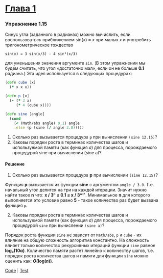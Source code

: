 # [Глава 1](../index.md#Глава-1-Построение-абстракций-с-помощью-процедур)

### Упражнение 1.15
Синус угла (заданного в радианах) можно вычислить, если воспользоваться приближением sin(_x_) ≈
_x_ при малых _x_ и употребить тригонометрическое тождество

`sin(x) = 3 sin(x/3) - 4 sin³(x/3)`

для уменьшения значения аргумента `sin`. (В этом упражнении мы будем считать, что угол «достаточно мал», если он не больше **0.1** радиана.) Эта идея используется в следующих процедурах:
```clojure
(defn cube [x]
  (* x x x))

(defn p [x]
  (- (* 3 x)
     (* 4 (cube x))))

(defn sine [angle]
  (cond
    (< (Math/abs angle) 0.1) angle
    :else (p (sine (/ angle 3.0)))))
```
1. Сколько раз вызывается процедура `p` при вычислении `(sine 12.15)`?
2. Каковы порядки роста в терминах количества шагов и используемой памяти (как функция _a_) для процесса, порождаемого процедурой sine при вычислении (sine a)?

#### Решение
1. Сколько раз вызывается процедура **p** при вычислении `(sine 12.15)`?

  Функция **p** вызывается из функции **sine** с аргументом `angle / 3.0`. Т.е. начальный угол делится на три на каждой итерации. Значит нужно найти такое **n** что: **x / 3ⁿ ≤ 0.1 ≤ x / 3ⁿ⁻¹**. Минимальное **n** для которого выполняется это условие равно **5** - такое количество раз будет вызвана функция `p`.

2. Каковы порядки роста в терминах количества шагов и используемой памяти (как функция _a_) для процесса, порождаемого процедурой `sine` при вычислении `(sine a)`?

  Порядок роста функции `sine` не зависит от `Math/abs`, `p` и `cube` - их влияние на общую сложность алгоритма константно. На сложность влияет только количество рекурсивных итераций функции `sine` равное **log₃(10α)**. Количество памяти растет линейно к количеству шагов, т.е. порядок роста количества шагов и памяти для функции `sine` можно оценить как: **_O_(log(_n_))**.

[Code](../../src/sicp/chapter01/1_15.clj) | [Test](../../test/sicp/chapter01/1_15_test.clj)

